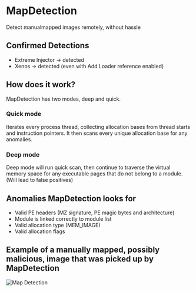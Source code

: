 # MapDetection
Detect manualmapped images remotely, without hassle

## Confirmed Detections
+ Extreme Injector -> detected
+ Xenos -> detected (even with Add Loader reference enabled)

## How does it work?
MapDetection has two modes, deep and quick.

### Quick mode 
Iterates every process thread, collecting allocation bases from thread starts and instruction pointers. It then scans every unique allocation base for any anomalies.

### Deep mode
Deep mode will run quick scan, then continue to traverse the virtual memory space for any executable pages that do not belong to a module. (Will lead to false positives)

## Anomalies MapDetection looks for
+ Valid PE headers (MZ signature, PE magic bytes and architecture)
+ Module is linked correctly to module list
+ Valid allocation type (MEM_IMAGE)
+ Valid allocation flags

## Example of a manually mapped, possibly malicious, image that was picked up by MapDetection
![Map Detection](https://i.imgur.com/uGJUbrQ.png)
